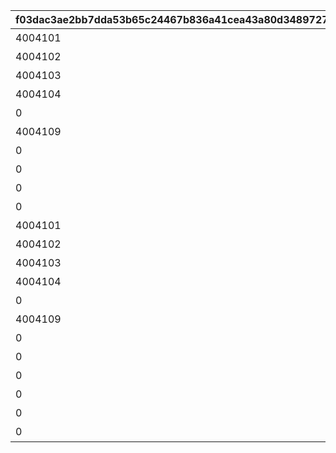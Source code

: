 |f03dac3ae2bb7dda53b65c24467b836a41cea43a80d34897270b2aad1dc54307|5a22f5e486fa16a4a5839bf8fe17e9f70075bfc8ae8d9576359aaa96bf3fadd3|756bfd7527f24a011c5789e159cf1c8ee76b1f7e0ae80fd0a32369795d902e8d|7cebcd40c294f999e91727b8550ed48b28c0326a11b0786f1fab86ccaf9c182b|4221d04f72aaab513acc0a127cff1b855967213d5e35be818a4f645a891ebaf0|5f74c8cb54b46a2320fc97b4062ab2dbccdfb8a604d5ab17d000a03036d89a4c|19c784c5ab2712dcfef2e2231ff08045774c42591155f8319c288cc55e76890e|ffc754484bc84c9192481ba03f315b6eef4d0d6bc19893908ccd80947a2dc725|98a27cc7028c0233ef53da41745840eddbbbc60568bb8a4ad4bd7ad2411132da|e41255a4e9165f5e9e306af67aecffe9a50c3e73cf473dc51513ff3396124757|03fbc5c4ac876582c1552343ddb455de22cd5992c457d3aee328dbb00d422ef7|c0336d1bfba7c2dd9a909d20d1782f096b356b357b59fdd56dbd1b0961428a96|87e76d4e401f799399156f15610084da1fba95d8d3c40f7ab618cc980af544a5|5b30e8da4c61b6e2958b33d5efb1b6c8419ceb4f3e1861de7c1067c4c1bbbcef|5e8f646b631eb45d7f5457427d8b6941bcc5ad4c21ace0f6ecd443cd0d17754e|81b8f68f9a4cc75f9abc33e7a4c6cc5abc8849b8e494fe94d3804e8428625969|a27759c3a6acbe38f8f49d51090aa6fbe0a8ae14af96b3420b975c7802d0ae1b|17c56c0d3da3841686fdeb05e512d40ea29e601ffb9801ebb8eb99b884046091|
| --- | --- | --- | --- | --- | --- | --- | --- | --- | --- | --- | --- | --- | --- | --- | --- | --- | --- |
|4004101|1|bgm_M220|2019/04/01 7:59:59|100584|0|1|2019/04/01|王都滅亡までのカウントダウン　～04/01 23：59|1|0|1001001|bgm_M220|1001|480|ロボリマ来襲！|500000000001|1000000000000|
|4004102|1|bgm_M220|2019/04/01 12:59:59|100584|0|2|2019/04/01 8:00:00|王都滅亡までのカウントダウン　～04/01 23：59|2|0|1001002|bgm_M220|1001|300|ロボリマ来襲！|300000000001|500000000000|
|4004103|1|bgm_M220|2019/04/01 17:59:59|100584|0|3|2019/04/01 13:00:00|王都滅亡までのカウントダウン　～04/01 23：59|3|0|1001003|bgm_M220|1001|300|ロボリマ来襲！|100000000001|300000000000|
|4004104|1|bgm_M220|2019/04/01 19:59:59|100584|0|4|2019/04/01 18:00:00|王都滅亡までのカウントダウン　～04/01 23：59|1|0|1001001|bgm_M220|1001|120|ロボリマ来襲！|50000000001|100000000000|
|0|1|bgm_M220|2019/04/01 23:59:59|100584|0|5|2019/04/01 20:00:00|王都滅亡までのカウントダウン　～04/01 23：59|2|0|1001002|bgm_M220|1001|240|ロボリマ来襲！|0|50000000000|
|4004109|1|bgm_M220|2019/04/01 7:59:59|100584|0|8|2019/04/01|王都滅亡までのカウントダウン　～04/01 23：59|1|0|1001004|bgm_M220|1001|480|ロボリマ来襲！|0|0|
|0|1|bgm_M220|2019/04/01 12:59:59|100584|0|9|2019/04/01 8:00:00|王都滅亡までのカウントダウン　～04/01 23：59|2|0|1001005|bgm_M220|1001|300|ロボリマ来襲！|0|0|
|0|1|bgm_M220|2019/04/01 17:59:59|100584|0|10|2019/04/01 13:00:00|王都滅亡までのカウントダウン　～04/01 23：59|3|0|1001006|bgm_M220|1001|300|ロボリマ来襲！|0|0|
|0|1|bgm_M220|2019/04/01 20:59:59|100584|0|11|2019/04/01 18:00:00|王都滅亡までのカウントダウン　～04/01 23：59|1|0|1001004|bgm_M220|1001|180|ロボリマ来襲！|0|0|
|0|1|bgm_M220|2019/04/01 23:59:59|100584|0|12|2019/04/01 21:00:00|王都滅亡までのカウントダウン　～04/01 23：59|2|0|1001005|bgm_M220|1001|180|ロボリマ来襲！|0|0|
|4004101|1|bgm_M220|2020/04/01 7:59:59|100584|0|15|2020/04/01|バトル オブ ランドソル 巨影復活　～04/01 23：59|1|0|1002001|bgm_M220|1002|480|巨影復活|1250000000001|2500000000000|
|4004102|1|bgm_M220|2020/04/01 12:59:59|100584|0|16|2020/04/01 8:00:00|バトル オブ ランドソル 巨影復活　～04/01 23：59|2|0|1002002|bgm_M220|1002|300|巨影復活|750000000001|1250000000000|
|4004103|1|bgm_M220|2020/04/01 17:59:59|100584|0|17|2020/04/01 13:00:00|バトル オブ ランドソル 巨影復活　～04/01 23：59|3|0|1002003|bgm_M220|1002|300|巨影復活|250000000001|750000000000|
|4004104|1|bgm_M220|2020/04/01 19:59:59|100584|0|18|2020/04/01 18:00:00|バトル オブ ランドソル 巨影復活　～04/01 23：59|1|0|1002001|bgm_M220|1002|120|巨影復活|125000000001|250000000000|
|0|1|bgm_M220|2020/04/01 23:59:59|100584|0|19|2020/04/01 20:00:00|バトル オブ ランドソル 巨影復活　～04/01 23：59|2|0|1002002|bgm_M220|1002|240|巨影復活|0|125000000000|
|4004109|1|bgm_M220|2020/04/01 7:59:59|100584|0|22|2020/04/01|バトル オブ ランドソル 巨影復活　～04/01 23：59|1|0|1002004|bgm_M220|1002|480|巨影復活|0|0|
|0|1|bgm_M220|2020/04/01 12:59:59|100584|0|23|2020/04/01 8:00:00|バトル オブ ランドソル 巨影復活　～04/01 23：59|2|0|1002005|bgm_M220|1002|300|巨影復活|0|0|
|0|1|bgm_M220|2020/04/01 17:59:59|100584|0|24|2020/04/01 13:00:00|バトル オブ ランドソル 巨影復活　～04/01 23：59|3|0|1002006|bgm_M220|1002|300|巨影復活|0|0|
|0|1|bgm_M220|2020/04/01 20:59:59|100584|0|25|2020/04/01 18:00:00|バトル オブ ランドソル 巨影復活　～04/01 23：59|1|0|1002004|bgm_M220|1002|180|巨影復活|0|0|
|0|1|bgm_M220|2020/04/01 21:59:59|100584|0|26|2020/04/01 21:00:00|バトル オブ ランドソル 巨影復活　～04/01 23：59|2|0|1002005|bgm_M220|1002|60|巨影復活|0|0|
|0|1|bgm_M220|2020/04/01 22:59:59|100584|0|27|2020/04/01 22:00:00|バトル オブ ランドソル 巨影復活　～04/01 23：59|3|0|1002006|bgm_M220|1002|60|巨影復活|0|0|
|0|1|bgm_M220|2020/04/01 23:59:59|100584|0|28|2020/04/01 23:00:00|バトル オブ ランドソル 巨影復活　～04/01 23：59|1|0|1002004|bgm_M220|1002|60|巨影復活|0|0|